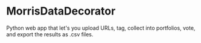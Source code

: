 MorrisDataDecorator
===================

Python web app that let's you upload URLs, tag, collect into portfolios, vote, and export the results as .csv files.
